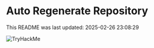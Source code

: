 # Auto Regenerate Repository

This README was last updated: 2025-02-26 23:08:29

 ![TryHackMe](https://tryhackme.com/badge/533634)